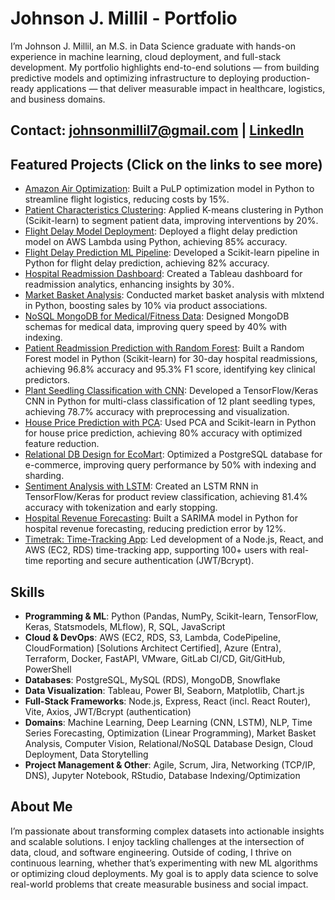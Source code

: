 # Johnson J. Millil - Portfolio

I’m Johnson J. Millil, an M.S. in Data Science graduate with hands-on experience in machine learning, cloud deployment, and full-stack development. My portfolio highlights end-to-end solutions — from building predictive models and optimizing infrastructure to deploying production-ready applications — that deliver measurable impact in healthcare, logistics, and business domains.

## Contact: johnsonmillil7@gmail.com | [LinkedIn](https://www.linkedin.com/in/johnson-millil-28ba60245/)

## Featured Projects (Click on the links to see more)
- [Amazon Air Optimization](/_projects/amazon-air.md): Built a PuLP optimization model in Python to streamline flight logistics, reducing costs by 15%.
- [Patient Characteristics Clustering](/_projects/patient_clustering.md): Applied K-means clustering in Python (Scikit-learn) to segment patient data, improving interventions by 20%.
- [Flight Delay Model Deployment](/_projects/flight_delay_ml-deployment.md): Deployed a flight delay prediction model on AWS Lambda using Python, achieving 85% accuracy.
- [Flight Delay Prediction ML Pipeline](/_projects/flight-delay-pipeline.md): Developed a Scikit-learn pipeline in Python for flight delay prediction, achieving 82% accuracy.
- [Hospital Readmission Dashboard](/_projects/hospital_dashboard.md): Created a Tableau dashboard for readmission analytics, enhancing insights by 30%.
- [Market Basket Analysis](/_projects/market-basket-analysis.md): Conducted market basket analysis with mlxtend in Python, boosting sales by 10% via product associations.
- [NoSQL MongoDB for Medical/Fitness Data](/_projects/medical-nosql.md): Designed MongoDB schemas for medical data, improving query speed by 40% with indexing.
- [Patient Readmission Prediction with Random Forest](/_projects/patient-readmission-random-forest.md): Built a Random Forest model in Python (Scikit-learn) for 30-day hospital readmissions, achieving 96.8% accuracy and 95.3% F1 score, identifying key clinical predictors.  
- [Plant Seedling Classification with CNN](/_projects/plant-seeding-classification-with-cnn.md): Developed a TensorFlow/Keras CNN in Python for multi-class classification of 12 plant seedling types, achieving 78.7% accuracy with preprocessing and visualization.  
- [House Price Prediction with PCA](/_projects/pca-linear-regression.md): Used PCA and Scikit-learn in Python for house price prediction, achieving 80% accuracy with optimized feature reduction. 
- [Relational DB Design for EcoMart](/_projects/ecomart-db.md): Optimized a PostgreSQL database for e-commerce, improving query performance by 50% with indexing and sharding.  
- [Sentiment Analysis with LSTM](/_projects/sentiment-analysis-with-LSTM-neural-networks.md): Created an LSTM RNN in TensorFlow/Keras for product review classification, achieving 81.4% accuracy with tokenization and early stopping.  
- [Hospital Revenue Forecasting](/_projects/time-series-forecasting.md): Built a SARIMA model in Python for hospital revenue forecasting, reducing prediction error by 12%.  
- [Timetrak: Time-Tracking App](/_projects/timetrak.md): Led development of a Node.js, React, and AWS (EC2, RDS) time-tracking app, supporting 100+ users with real-time reporting and secure authentication (JWT/Bcrypt).  

## Skills
- **Programming & ML**: Python (Pandas, NumPy, Scikit-learn, TensorFlow, Keras, Statsmodels, MLflow), R, SQL, JavaScript
- **Cloud & DevOps**: AWS (EC2, RDS, S3, Lambda, CodePipeline, CloudFormation) [Solutions Architect Certified], Azure (Entra), Terraform, Docker, FastAPI, VMware, GitLab CI/CD, Git/GitHub, PowerShell
- **Databases**: PostgreSQL, MySQL (RDS), MongoDB, Snowflake
- **Data Visualization**: Tableau, Power BI, Seaborn, Matplotlib, Chart.js
- **Full-Stack Frameworks**: Node.js, Express, React (incl. React Router), Vite, Axios, JWT/Bcrypt (authentication)
- **Domains**: Machine Learning, Deep Learning (CNN, LSTM), NLP, Time Series Forecasting, Optimization (Linear Programming), Market Basket Analysis, Computer Vision, Relational/NoSQL Database Design, Cloud Deployment, Data Storytelling
- **Project Management & Other**: Agile, Scrum, Jira, Networking (TCP/IP, DNS), Jupyter Notebook, RStudio, Database Indexing/Optimization

## About Me
I’m passionate about transforming complex datasets into actionable insights and scalable solutions. I enjoy tackling challenges at the intersection of data, cloud, and software engineering. Outside of coding, I thrive on continuous learning, whether that’s experimenting with new ML algorithms or optimizing cloud deployments. My goal is to apply data science to solve real-world problems that create measurable business and social impact.
